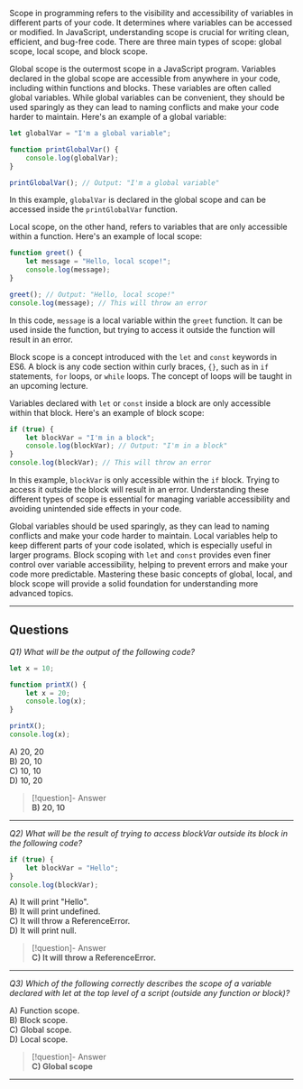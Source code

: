Scope in programming refers to the visibility and accessibility of variables in different parts of your code. It determines where variables can be accessed or modified. In JavaScript, understanding scope is crucial for writing clean, efficient, and bug-free code. There are three main types of scope: global scope, local scope, and block scope.

Global scope is the outermost scope in a JavaScript program. Variables declared in the global scope are accessible from anywhere in your code, including within functions and blocks. These variables are often called global variables. While global variables can be convenient, they should be used sparingly as they can lead to naming conflicts and make your code harder to maintain. Here's an example of a global variable:

```js
let globalVar = "I'm a global variable";

function printGlobalVar() {
    console.log(globalVar);
}

printGlobalVar(); // Output: "I'm a global variable"
```

In this example, `globalVar` is declared in the global scope and can be accessed inside the `printGlobalVar` function.

Local scope, on the other hand, refers to variables that are only accessible within a function. Here's an example of local scope:

```js
function greet() {
    let message = "Hello, local scope!";
    console.log(message);
}

greet(); // Output: "Hello, local scope!"
console.log(message); // This will throw an error
```

In this code, `message` is a local variable within the `greet` function. It can be used inside the function, but trying to access it outside the function will result in an error.

Block scope is a concept introduced with the `let` and `const` keywords in ES6. A block is any code section within curly braces, `{}`, such as in `if` statements, `for` loops, or `while` loops. The concept of loops will be taught in an upcoming lecture.

Variables declared with `let` or `const` inside a block are only accessible within that block. Here's an example of block scope:

```js
if (true) {
    let blockVar = "I'm in a block";
    console.log(blockVar); // Output: "I'm in a block"
}
console.log(blockVar); // This will throw an error
```

In this example, `blockVar` is only accessible within the `if` block. Trying to access it outside the block will result in an error. Understanding these different types of scope is essential for managing variable accessibility and avoiding unintended side effects in your code.

Global variables should be used sparingly, as they can lead to naming conflicts and make your code harder to maintain. Local variables help to keep different parts of your code isolated, which is especially useful in larger programs. Block scoping with `let` and `const` provides even finer control over variable accessibility, helping to prevent errors and make your code more predictable. Mastering these basic concepts of global, local, and block scope will provide a solid foundation for understanding more advanced topics.

---
## Questions

*Q1) What will be the output of the following code?*

```js
let x = 10;

function printX() {  
    let x = 20;  
    console.log(x);  
}

printX();  
console.log(x);
```

A) 20, 20  
B) 20, 10  
C) 10, 10  
D) 10, 20  

> [!question]- Answer  
> **B) 20, 10**

---

*Q2) What will be the result of trying to access blockVar outside its block in the following code?*

```js
if (true) {  
    let blockVar = "Hello";  
}  
console.log(blockVar);
```

A) It will print "Hello".  
B) It will print undefined.  
C) It will throw a ReferenceError.  
D) It will print null.  

> [!question]- Answer  
> **C) It will throw a ReferenceError.**

---

*Q3) Which of the following correctly describes the scope of a variable declared with let at the top level of a script (outside any function or block)?*

A) Function scope.  
B) Block scope.  
C) Global scope.  
D) Local scope.  

> [!question]- Answer  
> **C) Global scope**

---